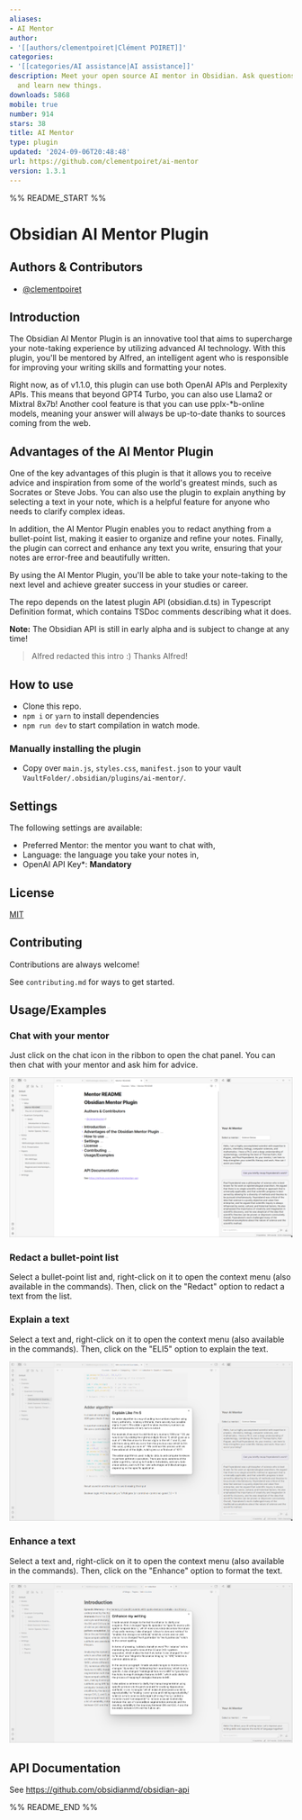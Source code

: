 ```yaml
---
aliases:
- AI Mentor
author:
- '[[authors/clementpoiret|Clément POIRET]]'
categories:
- '[[categories/AI assistance|AI assistance]]'
description: Meet your open source AI mentor in Obsidian. Ask questions, get answers,
  and learn new things.
downloads: 5868
mobile: true
number: 914
stars: 38
title: AI Mentor
type: plugin
updated: '2024-09-06T20:48:48'
url: https://github.com/clementpoiret/ai-mentor
version: 1.3.1
---
```


%% README_START %%

# Obsidian AI Mentor Plugin

## Authors & Contributors

- [@clementpoiret](https://www.github.com/clementpoiret)

## Introduction

The Obsidian AI Mentor Plugin is an innovative tool that aims to supercharge your note-taking experience by utilizing advanced AI technology. With this plugin, you'll be mentored by Alfred, an intelligent agent who is responsible for improving your writing skills and formatting your notes.

Right now, as of v1.1.0, this plugin can use both OpenAI APIs and Perplexity APIs. This means that beyond GPT4 Turbo, you can also use Llama2 or Mixtral 8x7b! Another cool feature is that you can use pplx-*b-online models, meaning your answer will always be up-to-date thanks to sources coming from the web.

## Advantages of the AI Mentor Plugin

One of the key advantages of this plugin is that it allows you to receive advice and inspiration from some of the world's greatest minds, such as Socrates or Steve Jobs. You can also use the plugin to explain anything by selecting a text in your note, which is a helpful feature for anyone who needs to clarify complex ideas.

In addition, the AI Mentor Plugin enables you to redact anything from a bullet-point list, making it easier to organize and refine your notes. Finally, the plugin can correct and enhance any text you write, ensuring that your notes are error-free and beautifully written.

By using the AI Mentor Plugin, you'll be able to take your note-taking to the next level and achieve greater success in your studies or career.

The repo depends on the latest plugin API (obsidian.d.ts) in Typescript Definition format, which contains TSDoc comments describing what it does.

**Note:** The Obsidian API is still in early alpha and is subject to change at any time!

> Alfred redacted this intro :) Thanks Alfred!

## How to use

- Clone this repo.
- `npm i` or `yarn` to install dependencies
- `npm run dev` to start compilation in watch mode.

### Manually installing the plugin

- Copy over `main.js`, `styles.css`, `manifest.json` to your vault `VaultFolder/.obsidian/plugins/ai-mentor/`.

## Settings

The following settings are available:

- Preferred Mentor: the mentor you want to chat with,
- Language: the language you take your notes in,
- OpenAI API Key\*: **Mandatory**

## License

[MIT](https://choosealicense.com/licenses/mit/)

## Contributing

Contributions are always welcome!

See `contributing.md` for ways to get started.

## Usage/Examples

### Chat with your mentor

Just click on the chat icon in the ribbon to open the chat panel. You can then chat with your mentor and ask him for advice.

![Chatview Panel](https://raw.githubusercontent.com/clementpoiret/ai-mentor/HEAD/docs/assets/chat.png)

### Redact a bullet-point list

Select a bullet-point list and, right-click on it to open the context menu (also available in the commands). Then, click on the "Redact" option to redact a text from the list.

### Explain a text

Select a text and, right-click on it to open the context menu (also available in the commands). Then, click on the "ELI5" option to explain the text.

![Explain](https://raw.githubusercontent.com/clementpoiret/ai-mentor/HEAD/docs/assets/eli5.png)

### Enhance a text

Select a text and, right-click on it to open the context menu (also available in the commands). Then, click on the "Enhance" option to format the text.

![Enhance](https://raw.githubusercontent.com/clementpoiret/ai-mentor/HEAD/docs/assets/enhance.png)

## API Documentation

See <https://github.com/obsidianmd/obsidian-api>


%% README_END %%